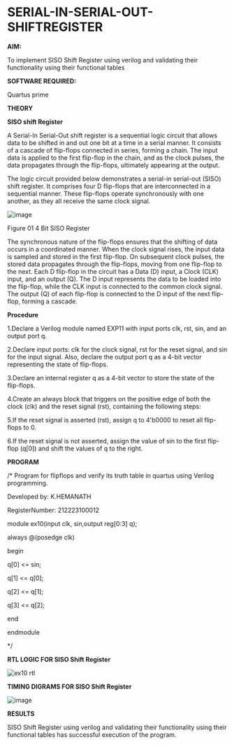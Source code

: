 # SERIAL-IN-SERIAL-OUT-SHIFTREGISTER

**AIM:**

To implement  SISO Shift Register using verilog and validating their functionality using their functional tables

**SOFTWARE REQUIRED:**

Quartus prime

**THEORY**

**SISO shift Register**

A Serial-In Serial-Out shift register is a sequential logic circuit that allows data to be shifted in and out one bit at a time in a serial manner. It consists of a cascade of flip-flops connected in series, forming a chain. The input data is applied to the first flip-flop in the chain, and as the clock pulses, the data propagates through the flip-flops, ultimately appearing at the output.

The logic circuit provided below demonstrates a serial-in serial-out (SISO) shift register. It comprises four D flip-flops that are interconnected in a sequential manner. These flip-flops operate synchronously with one another, as they all receive the same clock signal.

![image](https://github.com/naavaneetha/SERIAL-IN-SERIAL-OUT-SHIFTREGISTER/assets/154305477/e81c4072-37f9-46c6-8145-566764b74c3a)

Figure 01 4 Bit SISO Register

The synchronous nature of the flip-flops ensures that the shifting of data occurs in a coordinated manner. When the clock signal rises, the input data is sampled and stored in the first flip-flop. On subsequent clock pulses, the stored data propagates through the flip-flops, moving from one flip-flop to the next.
Each D flip-flop in the circuit has a Data (D) input, a Clock (CLK) input, and an output (Q). The D input represents the data to be loaded into the flip-flop, while the CLK input is connected to the common clock signal. The output (Q) of each flip-flop is connected to the D input of the next flip-flop, forming a cascade.

**Procedure**

1.Declare a Verilog module named EXP11 with input ports clk, rst, sin, and an output port q.


2.Declare input ports: clk for the clock signal, rst for the reset signal, and sin for the input signal. Also, declare the output port q as a 4-bit vector representing the state of flip-flops.


3.Declare an internal register q as a 4-bit vector to store the state of the flip-flops.


4.Create an always block that triggers on the positive edge of both the clock (clk) and the reset signal (rst), containing the following steps:


5.If the reset signal is asserted (rst), assign q to 4'b0000 to reset all flip-flops to 0.


6.If the reset signal is not asserted, assign the value of sin to the first flip-flop (q[0]) and shift the values of q to the right.


**PROGRAM**

/* Program for flipflops and verify its truth table in quartus using Verilog programming.

Developed by: K.HEMANATH

RegisterNumber: 212223100012


module ex10(input clk, sin,output reg[0:3] q);

always @(posedge clk)

begin

q[0] <= sin;

q[1] <= q[0];

q[2] <= q[1];

q[3] <= q[2];

end

endmodule

*/

**RTL LOGIC FOR SISO Shift Register**

![ex10 rtl](https://github.com/user-attachments/assets/31f3d079-336f-46eb-b7cd-730b1ada00b3)


**TIMING DIGRAMS FOR SISO Shift Register**

![image](https://github.com/user-attachments/assets/e2994407-3823-4c08-950b-3a2b686347bd)


**RESULTS**

SISO Shift Register using verilog and validating their functionality using their functional tables has successful execution of the program.
